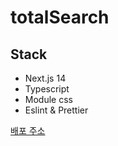 # totalSearch

## Stack

- Next.js 14
- Typescript
- Module css
- Eslint & Prettier

[배포 주소](https://totalsearch.swygbro.com/)
